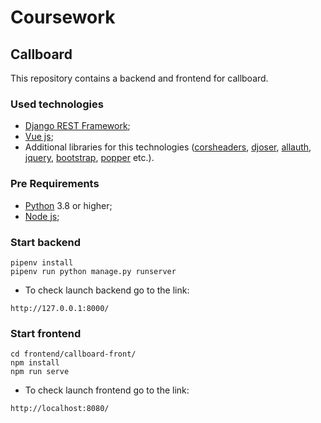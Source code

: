 # Coursework 
## Callboard 

This repository contains a backend and frontend for callboard. 

### Used technologies
- [Django REST Framework](https://www.django-rest-framework.org/);
- [Vue js](https://vuejs.org/);
- Additional libraries for this technologies ([corsheaders](https://pypi.org/project/django-cors-headers/), [djoser](https://djoser.readthedocs.io/en/latest/getting_started.html), [allauth](https://django-allauth.readthedocs.io/en/latest/installation.html), [jquery](https://jquery.com/), [bootstrap](https://getbootstrap.com/), [popper](https://github.com/RobinCK/vue-popper) etc.).

### Pre Requirements
- [Python](https://www.python.org/downloads/release/python-380/) 3.8 or higher;
- [Node js](https://nodejs.org/uk/);

### Start backend
```
pipenv install
pipenv run python manage.py runserver
```
- To check launch backend go to the link:
```
http://127.0.0.1:8000/
```

### Start frontend
```
cd frontend/callboard-front/
npm install
npm run serve
```

- To check launch frontend go to the link:
```
http://localhost:8080/
```